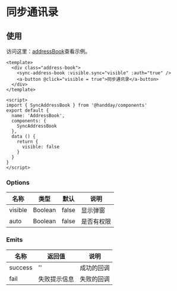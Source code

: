 # 同步通讯录

## 使用
访问这里：<a href="/addressBook" target="_blank">addressBook</a>查看示例。

```vue
<template>
  <div class="address-book">
    <sync-address-book :visible.sync="visible" :auth="true" />
    <a-button @click="visible = true">同步通讯录</a-button>
  </div>
</template>

<script>
import { SyncAddressBook } from '@handday/components'
export default {
  name: 'AddressBook',
  components: {
    SyncAddressBook
  },
  data () {
    return {
      visible: false
    }
  }
}
</script>
```

### Options
| 名称 | 类型 | 默认 | 说明 |
| --- | --- | --- | --- |
| visible | Boolean | false | 显示弹窗 |
| auto | Boolean | false | 是否有权限 |

### Emits
| 名称 | 返回值 | 说明 |
| --- | --- | --- |
| success | '' | 成功的回调 |
| fail | 失败提示信息 | 失败的回调 |
